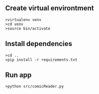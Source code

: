 ## Create virtual environtment

```
>virtualenv venv
>cd venv
>source bin/activate
```

## Install dependencies
```
>cd ..
>pip install -r requirements.txt
```

## Run app
```
>python src/comicReader.py
```